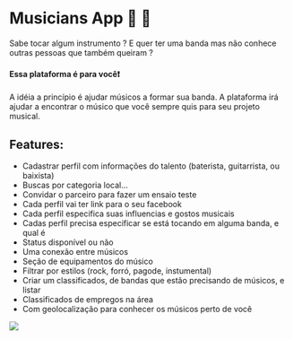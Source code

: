 # Musicians App :musical_note: :musical_keyboard:

Sabe tocar algum instrumento ? E quer ter uma banda mas não conhece outras pessoas que 
também queiram ? 

####  Essa plataforma é para você:exclamation:

A idéia a princípio é ajudar músicos a formar sua banda. A plataforma irá ajudar a encontrar o 
músico que você sempre quis para seu projeto musical.

## Features: 
- Cadastrar perfil com informações do talento (baterista, guitarrista, ou baixista)
- Buscas por categoria local…
- Convidar o parceiro para fazer um ensaio teste
- Cada perfil vai ter link para o seu facebook
- Cada perfil especifica suas influencias e gostos musicais
- Cadas perfil precisa especificar se está tocando em alguma banda, e qual é
- Status disponível ou não
- Uma conexão entre músicos <conhecidos>
- Seção de equipamentos do músico
- Filtrar por estilos (rock, forró, pagode, instumental)
- Criar um classificados, de bandas que estão precisando de músicos, e listar
- Classificados de empregos na área
- Com geolocalização para conhecer os músicos perto de você

![](http://www.collegerivals.org/wp-content/uploads/2014/08/musicians.jpg)
